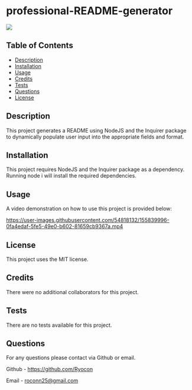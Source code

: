 

  # professional-README-generator

  <img src=https://img.shields.io/badge/License-MIT-orange.svg>

  ## Table of Contents
  - [Description](#description)
  - [Installation](#installation)
  - [Usage](#usage)
  - [Credits](#credits)
  - [Tests](#tests)
  - [Questions](#questions)
  - [License](#license)

  ## Description
  This project generates a README using NodeJS and the Inquirer package to dynamically populate user input into the appropriate fields and format.

  ## Installation
  This project requires NodeJS and the Inquirer package as a dependency. Running node i will install the required dependencies.

  ## Usage
  A video demonstration on how to use this project is provided below:
  
  https://user-images.githubusercontent.com/54818132/155839996-0fa4edaf-5fe5-49e0-b602-81659cb9367a.mp4

  ## License

  This project uses the MIT license.

  ## Credits
  There were no additional collaborators for this project.

  ## Tests
  There are no tests available for this project.

  ## Questions
  For any questions please contact via Github or email.

  Github - https://github.com/Ryocon

  Email - roconn25@gmail.com

